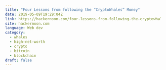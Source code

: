 ```yaml
---
title: "Four Lessons from following the “CryptoWhales” Money"
date: 2019-05-09T19:29:04Z
link: https://hackernoon.com/four-lessons-from-following-the-cryptowhales-money-445df8cbdc38?source=rss----3a8144eabfe3---4&utm_medium=RSS&utm_source=news.12bit.vn
site: hackernoon.com
language: Web dev
category:
  - whales
  - high-net-worth
  - crypto
  - bitcoin
  - blockchain
draft: false
---
```


